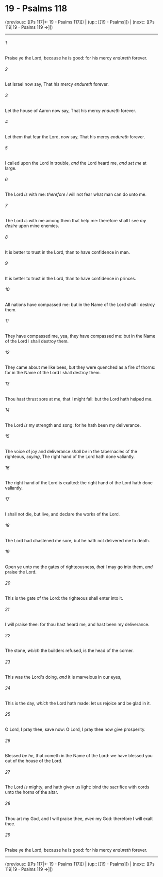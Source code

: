 # 19 - Psalms 118

(previous:: [[Ps 117|← 19 - Psalms 117]]) | (up:: [[19 - Psalms]]) | (next:: [[Ps 119|19 - Psalms 119 →]])

***


###### 1 
Praise ye the Lord, because he is good: for his mercy _endureth_ forever. 

###### 2 
Let Israel now say, That his mercy _endureth_ forever. 

###### 3 
Let the house of Aaron now say, That his mercy _endureth_ forever. 

###### 4 
Let them that fear the Lord, now say, That his mercy _endureth_ forever. 

###### 5 
I called upon the Lord in trouble, _and_ the Lord heard me, _and set me_ at large. 

###### 6 
The Lord _is_ with me: _therefore I_ will not fear what man can do unto me. 

###### 7 
The Lord _is_ with me among them that help me: therefore shall I see _my desire_ upon mine enemies. 

###### 8 
It is better to trust in the Lord, than to have confidence in man. 

###### 9 
It is better to trust in the Lord, than to have confidence in princes. 

###### 10 
All nations have compassed me: but in the Name of the Lord shall I destroy them. 

###### 11 
They have compassed me, yea, they have compassed me: but in the Name of the Lord I shall destroy them. 

###### 12 
They came about me like bees, _but_ they were quenched as a fire of thorns: for in the Name of the Lord I shall destroy them. 

###### 13 
Thou hast thrust sore at me, that I might fall: but the Lord hath helped me. 

###### 14 
The Lord _is_ my strength and song: for he hath been my deliverance. 

###### 15 
The voice of joy and deliverance _shall be_ in the tabernacles of the righteous, _saying_, The right hand of the Lord hath done valiantly. 

###### 16 
The right hand of the Lord is exalted: the right hand of the Lord hath done valiantly. 

###### 17 
I shall not die, but live, and declare the works of the Lord. 

###### 18 
The Lord had chastened me sore, but he hath not delivered me to death. 

###### 19 
Open ye unto me the gates of righteousness, _that_ I may go into them, _and_ praise the Lord. 

###### 20 
This is the gate of the Lord: the righteous shall enter into it. 

###### 21 
I will praise thee: for thou hast heard me, and hast been my deliverance. 

###### 22 
The stone, _which_ the builders refused, is the head of the corner. 

###### 23 
This was the Lord's doing, _and_ it is marvelous in our eyes, 

###### 24 
This is the day, _which_ the Lord hath made: let us rejoice and be glad in it. 

###### 25 
O Lord, I pray thee, save now: O Lord, I pray thee now give prosperity. 

###### 26 
Blessed _be he_, that cometh in the Name of the Lord: we have blessed you out of the house of the Lord. 

###### 27 
The Lord _is_ mighty, and hath given us light: bind the sacrifice with cords unto the horns of the altar. 

###### 28 
Thou art my God, and I will praise thee, _even_ my God: therefore I will exalt thee. 

###### 29 
Praise ye the Lord, because he is good: for his mercy _endureth_ forever.

***

(previous:: [[Ps 117|← 19 - Psalms 117]]) | (up:: [[19 - Psalms]]) | (next:: [[Ps 119|19 - Psalms 119 →]])
